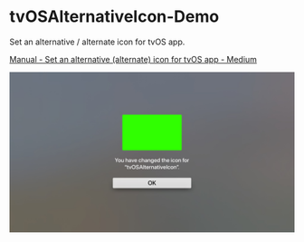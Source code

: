 # tvOSAlternativeIcon-Demo
Set an alternative / alternate icon for tvOS app.

[Manual - Set an alternative (alternate) icon for tvOS app - Medium](https://medium.com/@devarty/set-an-alternative-icon-for-tvos-app-6fb1420b6587)

![tvOS Alternative app icon](https://github.com/devarty/tvOSAlternativeIcon-Demo/blob/master/tvOSSetAlternativeIcon.jpg)
